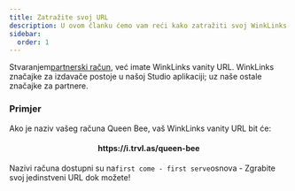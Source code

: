 ```yaml
---
title: Zatražite svoj URL
description: U ovom članku ćemo vam reći kako zatražiti svoj WinkLinks vanity URL.
sidebar:
  order: 1
---
```

Stvaranjem[partnerski račun](/studio/what-is-studio), već imate WinkLinks vanity URL. WinkLinks značajke za izdavače postoje u našoj Studio aplikaciji; uz naše ostale značajke za partnere.

### Primjer

Ako je naziv vašeg računa Queen Bee, vaš WinkLinks vanity URL bit će:

<h4 align="center">https://i.trvl.as/queen-bee</h4>


Nazivi računa dostupni su na`first come - first serve`osnova - Zgrabite svoj jedinstveni URL dok možete!

